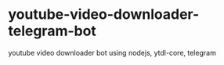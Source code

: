 # youtube-video-downloader-telegram-bot
 youtube video downloader bot using nodejs, ytdl-core, telegram
